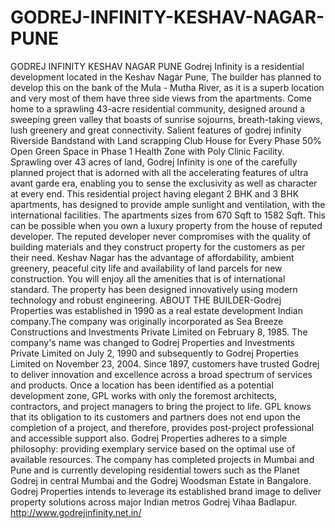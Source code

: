 # GODREJ-INFINITY-KESHAV-NAGAR-PUNE
GODREJ INFINITY KESHAV NAGAR PUNE Godrej Infinity is a residential development located in the Keshav Nagar Pune, The builder has planned to develop this on the bank of the Mula - Mutha River, as it is a superb location and very most of them have three side views from the apartments. Come home to a sprawling 43-acre residential community, designed around a sweeping green valley that boasts of sunrise sojourns, breath-taking views, lush greenery and great connectivity. Salient features of godrej infinity Riverside Bandstand with Land scrapping Club House for Every Phase 50% Open Green Space in Phase 1 Health Zone with Poly Clinic Facility. Sprawling over 43 acres of land, Godrej Infinity is one of the carefully planned project that is adorned with all the accelerating features of ultra avant garde era, enabling you to sense the exclusivity as well as character at every end. This residential project having elegant 2 BHK and 3 BHK apartments, has designed to provide ample sunlight and ventilation, with the international facilities. The apartments sizes from 670 Sqft to 1582 Sqft. This can be possible when you own a luxury property from the house of reputed developer. The reputed developer never compromises with the quality of building materials and they construct property for the customers as per their need. Keshav Nagar has the advantage of affordability, ambient greenery, peaceful city life and availability of land parcels for new construction.  You will enjoy all the amenities that is of international standard. The property has been designed innovatively using modern technology and robust engineering.   ABOUT THE BUILDER-Godrej Properties was established in 1990 as a real estate development Indian company.The company was originally incorporated as Sea Breeze Constructions and Investments Private Limited on February 8, 1985. The company's name was changed to Godrej Properties and Investments Private Limited on July 2, 1990 and subsequently to Godrej Properties Limited on November 23, 2004. Since 1897, customers have trusted Godrej to deliver innovation and excellence across a broad spectrum of services and products. Once a location has been identified as a potential development zone, GPL works with only the foremost architects, contractors, and project managers to bring the project to life. GPL knows that its obligation to its customers and partners does not end upon the completion of a project, and therefore, provides post-project professional and accessible support also. Godrej Properties adheres to a simple philosophy: providing exemplary service based on the optimal use of available resources. The company has completed projects in Mumbai and Pune and is currently developing residential towers such as the Planet Godrej in central Mumbai and the Godrej Woodsman Estate in Bangalore. Godrej Properties intends to leverage its established brand image to deliver property solutions across major Indian metros Godrej Vihaa Badlapur.  http://www.godrejinfinity.net.in/

